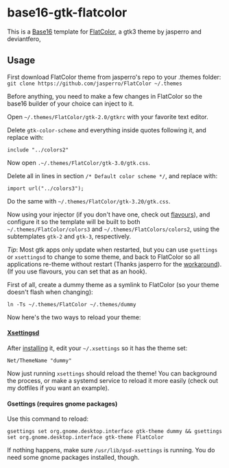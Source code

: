 # base16-gtk-flatcolor
This is a [Base16](https://github.com/chriskempson/base16) template for [FlatColor](https://github.com/jasperro/FlatColor), a gtk3 theme by jasperro and deviantfero,

## Usage
First download FlatColor theme from jasperro's repo to your .themes folder:
`git clone https://github.com/jasperro/FlatColor ~/.themes`

Before anything, you need to make a few changes in FlatColor so the base16 builder of your choice can inject to it. 

Open `~/.themes/FlatColor/gtk-2.0/gtkrc` with your favorite text editor.

Delete `gtk-color-scheme` and everything inside quotes following it, and replace with:
```
include "../colors2"
```

Now open `.~/.themes/FlatColor/gtk-3.0/gtk.css`.

Delete all in lines in section `/* Default color scheme */`, and replace with:
```
import url("../colors3");
```
Do the same with `~/.themes/FlatColor/gtk-3.20/gtk.css`.

Now using your injector (if you don't have one, check out [flavours](https://github.com/misterio77/flavours)), and configure it so the template will be built to both `~/.themes/FlatColor/colors3` and `~/.themes/FlatColors/colors2`, using the subtemplates `gtk-2` and `gtk-3`, respectively.

*Tip*: Most gtk apps only update when restarted, but you can use `gsettings` or `xsettingsd` to change to some theme, and back to FlatColor so all applications re-theme without restart (Thanks jasperro for the [workaround](https://github.com/deviantfero/wpgtk/issues/112)). (If you use flavours, you can set that as an hook).

First of all, create a dummy theme as a symlink to FlatColor (so your theme doesn't flash when changing):
```
ln -Ts ~/.themes/FlatColor ~/.themes/dummy
```

Now here's the two ways to reload your theme:

#### [Xsettingsd](https://github.com/derat/xsettingsd)
After [installing](https://github.com/derat/xsettingsd/wiki/Installation) it, edit your `~/.xsettings` so it has the theme set:
```
Net/ThemeName "dummy"
```
Now just running `xsettings` should reload the theme! You can background the process, or make a systemd service to reload it more easily (check out my dotfiles if you want an example).

#### Gsettings (requires gnome packages)
Use this command to reload:
```
gsettings set org.gnome.desktop.interface gtk-theme dummy && gsettings set org.gnome.desktop.interface gtk-theme FlatColor
```

If nothing happens, make sure `/usr/lib/gsd-xsettings` is running. You do need some gnome packages installed, though.
